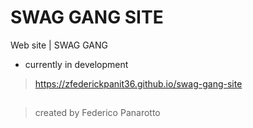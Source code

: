 # SWAG GANG SITE
Web site | SWAG GANG

- currently in development
> https://zfederickpanit36.github.io/swag-gang-site

## 
> created by Federico Panarotto
